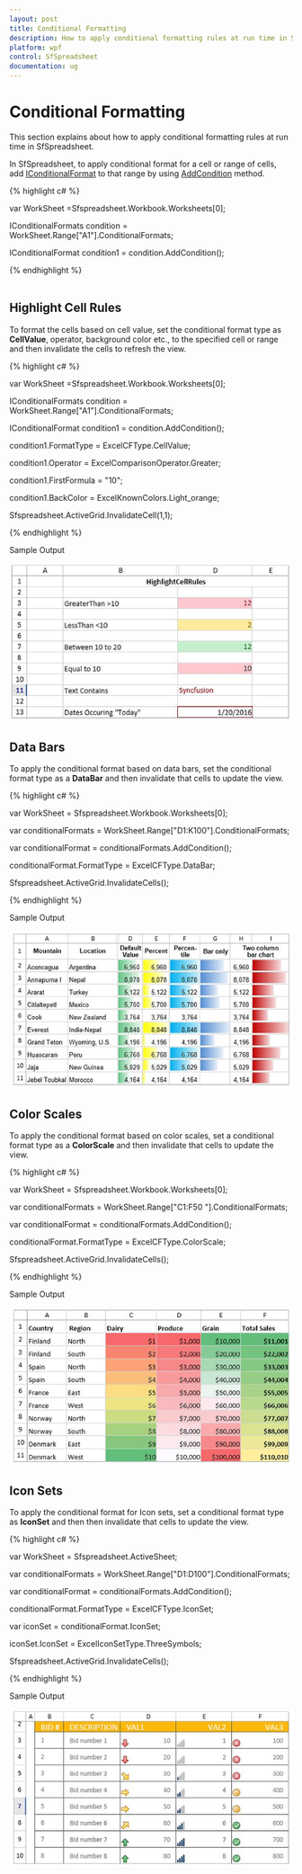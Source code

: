 ```yaml
---
layout: post
title: Conditional Formatting 
description: How to apply conditional formatting rules at run time in SfSpreadsheet.
platform: wpf
control: SfSpreadsheet
documentation: ug
---
```


# Conditional Formatting 

This section explains about how to apply conditional formatting rules at run time in SfSpreadsheet.

In SfSpreadsheet, to apply conditional format for a cell or range of cells, add [IConditionalFormat](http://help.syncfusion.com/cr/cref_files/wpf/xlsio/Syncfusion.XlsIO.Base~Syncfusion.XlsIO.IConditionalFormat.html) to that range by using [AddCondition](http://help.syncfusion.com/cr/cref_files/wpf/xlsio/Syncfusion.XlsIO.Base~Syncfusion.XlsIO.IConditionalFormats~AddCondition.html) method.

{% highlight c# %}

var WorkSheet =Sfspreadsheet.Workbook.Worksheets[0];

IConditionalFormats condition = WorkSheet.Range["A1"].ConditionalFormats;

IConditionalFormat condition1 = condition.AddCondition();

{% endhighlight %}
<br/><br/>

## Highlight Cell Rules

To format the cells based on cell value, set the conditional format type as **CellValue**, operator, background color etc., to the specified cell or range and then invalidate the cells to refresh the view.

{% highlight c# %}

var WorkSheet =Sfspreadsheet.Workbook.Worksheets[0];

IConditionalFormats condition = WorkSheet.Range["A1"].ConditionalFormats;

IConditionalFormat condition1 = condition.AddCondition();

condition1.FormatType = ExcelCFType.CellValue;

condition1.Operator = ExcelComparisonOperator.Greater;

condition1.FirstFormula = "10";

condition1.BackColor = ExcelKnownColors.Light_orange;

Sfspreadsheet.ActiveGrid.InvalidateCell(1,1);

{% endhighlight %}

Sample Output

![](Conditional-Formatting_images/Conditional-Formatting_img1.jpeg)



## Data Bars

To apply the conditional format based on data bars, set the conditional format type as a **DataBar** and then invalidate that cells to update the view.

{% highlight c# %}

var WorkSheet = Sfspreadsheet.Workbook.Worksheets[0];

var conditionalFormats =   WorkSheet.Range["D1:K100"].ConditionalFormats;

var conditionalFormat = conditionalFormats.AddCondition();

conditionalFormat.FormatType = ExcelCFType.DataBar;

Sfspreadsheet.ActiveGrid.InvalidateCells();

{% endhighlight %}

Sample Output

![](Conditional-Formatting_images/Conditional-Formatting_img2.jpeg)



## Color Scales

To apply the conditional format based on color scales, set a conditional format type as a **ColorScale** and then invalidate that cells to update the view.

{% highlight c# %}

var WorkSheet = Sfspreadsheet.Workbook.Worksheets[0];

var conditionalFormats = WorkSheet.Range["C1:F50 "].ConditionalFormats;

var conditionalFormat = conditionalFormats.AddCondition();

conditionalFormat.FormatType = ExcelCFType.ColorScale;

Sfspreadsheet.ActiveGrid.InvalidateCells();

{% endhighlight %}

Sample Output

![](Conditional-Formatting_images/Conditional-Formatting_img3.jpeg)


## Icon Sets

To apply the conditional format for Icon sets, set a conditional format type as **IconSet** and then then invalidate that cells to update the view.

{% highlight c# %}

var WorkSheet = Sfspreadsheet.ActiveSheet;

var conditionalFormats = WorkSheet.Range["D1:D100"].ConditionalFormats;

var conditionalFormat = conditionalFormats.AddCondition();

conditionalFormat.FormatType = ExcelCFType.IconSet;

var iconSet = conditionalFormat.IconSet;

iconSet.IconSet = ExcelIconSetType.ThreeSymbols;

Sfspreadsheet.ActiveGrid.InvalidateCells();

{% endhighlight %}

Sample Output

![](Conditional-Formatting_images/Conditional-Formatting_img4.jpeg)


